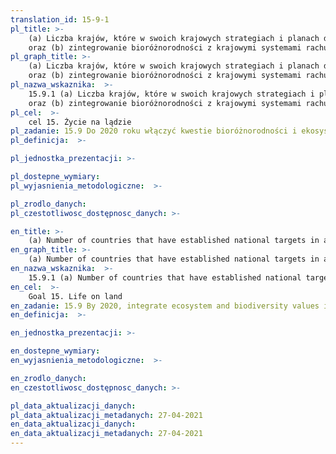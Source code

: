 ```yaml
---
translation_id: 15-9-1
pl_title: >-
    (a) Liczba krajów, które w swoich krajowych strategiach i planach działania w zakresie bioróżnorodności określiły cele krajowe oraz postęp w ich realizacji, zachowując zgodność lub podobieństwo z celem 2 z Aichi, wynikającym ze „Strategicznego Planu Ochrony Bioróżnorodności w latach 2011-2020”
    oraz (b) zintegrowanie bioróżnorodności z krajowymi systemami rachunkowości i sprawozdawczości, rozumiane jako wdrożenie Systemu Rachunków Ekonomicznych Środowiska
pl_graph_title: >-
    (a) Liczba krajów, które w swoich krajowych strategiach i planach działania w zakresie bioróżnorodności określiły cele krajowe oraz postęp w ich realizacji, zachowując zgodność lub podobieństwo z celem 2 z Aichi, wynikającym ze „Strategicznego Planu Ochrony Bioróżnorodności w latach 2011-2020”
    oraz (b) zintegrowanie bioróżnorodności z krajowymi systemami rachunkowości i sprawozdawczości, rozumiane jako wdrożenie Systemu Rachunków Ekonomicznych Środowiska
pl_nazwa_wskaznika:  >-
    15.9.1 (a) Liczba krajów, które w swoich krajowych strategiach i planach działania w zakresie bioróżnorodności określiły cele krajowe oraz postęp w ich realizacji, zachowując zgodność lub podobieństwo z celem 2 z Aichi, wynikającym ze „Strategicznego Planu Ochrony Bioróżnorodności w latach 2011-2020”
    oraz (b) zintegrowanie bioróżnorodności z krajowymi systemami rachunkowości i sprawozdawczości, rozumiane jako wdrożenie Systemu Rachunków Ekonomicznych Środowiska
pl_cel:  >-
    cel 15. Życie na lądzie
pl_zadanie: 15.9 Do 2020 roku włączyć kwestie bioróżnorodności i ekosystemów do krajowych i lokalnych planów i sprawozdań, strategii redukcji ubóstwa oraz w procesy rozwojowe
pl_definicja:  >-

pl_jednostka_prezentacji: >-

pl_dostepne_wymiary:
pl_wyjasnienia_metodologiczne:  >-

pl_zrodlo_danych:
pl_czestotliwosc_dostępnosc_danych: >-

en_title: >-
    (a) Number of countries that have established national targets in accordance with or similar to Aichi Biodiversity Target 2 of the Strategic Plan for Biodiversity 2011–2020 in their national biodiversity strategy and action plans and the progress reported towards these targets; and (b) integration of biodiversity into national accounting and reporting systems, defined as implementation of the System of Environmental-Economic Accounting
en_graph_title: >-
    (a) Number of countries that have established national targets in accordance with or similar to Aichi Biodiversity Target 2 of the Strategic Plan for Biodiversity 2011–2020 in their national biodiversity strategy and action plans and the progress reported towards these targets; and (b) integration of biodiversity into national accounting and reporting systems, defined as implementation of the System of Environmental-Economic Accounting
en_nazwa_wskaznika:  >-
    15.9.1 (a) Number of countries that have established national targets in accordance with or similar to Aichi Biodiversity Target 2 of the Strategic Plan for Biodiversity 2011–2020 in their national biodiversity strategy and action plans and the progress reported towards these targets; and (b) integration of biodiversity into national accounting and reporting systems, defined as implementation of the System of Environmental-Economic Accounting
en_cel:  >-
    Goal 15. Life on land
en_zadanie: 15.9 By 2020, integrate ecosystem and biodiversity values into national and local planning, development processes, poverty reduction strategies and accounts
en_definicja:  >-

en_jednostka_prezentacji: >-

en_dostepne_wymiary:
en_wyjasnienia_metodologiczne:  >-

en_zrodlo_danych:
en_czestotliwosc_dostępnosc_danych: >-

pl_data_aktualizacji_danych:  
pl_data_aktualizacji_metadanych: 27-04-2021
en_data_aktualizacji_danych:  
en_data_aktualizacji_metadanych: 27-04-2021
---
```

